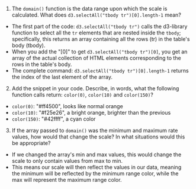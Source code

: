 1. The `domain()` function is the data range upon which the scale is calculated. What does `d3.selectAll("tbody tr")[0].length-1` mean?  
  - The first part of the code: `d3.selectAll("tbody tr")` calls the d3-library function to select all the `tr` elements that are nested inside the `tbody`; specifically, this returns an array containing all the rows (tr) in the table's body (tbody).
  - When you add the "[0]" to get `d3.selectAll("tbody tr")[0]`, you get an array of the actual collection of HTML elements corresponding to the rows in the table's body.
  - The complete command: `d3.selectAll("tbody tr")[0].length-1` returns the index of the last element of the array.

2. Add the snippet in your code. Describe, in words, what the following function calls return: `color(0)`, `color(10)` and `color(150)`?
  - `color(0)`: "#ff4500", looks like normal orange
  - `color(10)`: "#f25e26", a bright orange, brighter than the previous
  - `color(150)`: "#42ffff", a cyan color

3. If the array passed to `domain()` was the minimum and maximum rate values, how would that change the scale? In what situations would this be appropriate?
  - If we changed the array's min and max values, this would change the scale to only contain values from max to min.
  - This means our scale will then reflect the values in our data, meaning the minimum will be reflected by the minimum range color, while the max will represent the maximum range color.
